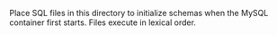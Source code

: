 <!--
App: SQL Generation Agent
Package: docker.mysql.init
File: README.md
Version: 0.1.0
Turns: 1
Author: gpt-5-codex
Date: 2025-10-22T20:17:49Z
Exports: Initialization script guidance
Description: Explains how to seed the MySQL container using db migrations and scripts.
-->

Place SQL files in this directory to initialize schemas when the MySQL container first starts. Files execute in lexical order.
